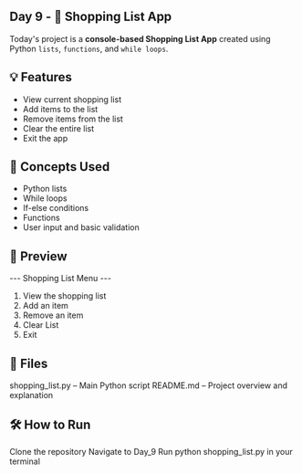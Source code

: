 ## Day 9 - 🛒 Shopping List App

Today's project is a **console-based Shopping List App** created using Python `lists`, `functions`, and `while loops`.

## 💡 Features
- View current shopping list
- Add items to the list
- Remove items from the list
- Clear the entire list
- Exit the app

## 🧠 Concepts Used
- Python lists
- While loops
- If-else conditions
- Functions
- User input and basic validation

## 📸 Preview
--- Shopping List Menu ---
1. View the shopping list
2. Add an item
3. Remove an item
4. Clear List
5. Exit

## 📁 Files
shopping_list.py – Main Python script 
README.md – Project overview and explanation

## 🛠️ How to Run
Clone the repository
Navigate to Day_9
Run python shopping_list.py in your terminal
